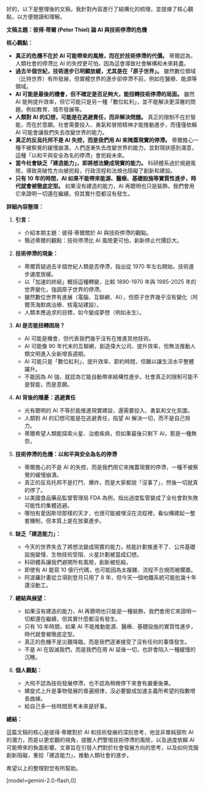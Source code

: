 好的，以下是整理後的文稿，我針對內容進行了結構化的梳理，並提煉了核心觀點，以方便閱讀和理解。

**文稿主題：彼得·蒂爾 (Peter Thiel) 論 AI 與技術停滯的危機**

**核心觀點：**

*   **真正的危機不在於 AI 可能帶來的風險，而在於技術停滯的代價。** 蒂爾認為，人類社會的停滯比 AI 的失控更可怕，因為這會導致社會解構和未來耗盡。
*   **過去半個世紀，技術進步已明顯放緩，尤其是在「原子世界」。** 雖然數位領域（比特世界）有所發展，但實體世界的進步卻停滯不前，例如在醫療、能源等領域。
*   **AI 可能是最後的機會，但不確定是否足夠大，能扭轉技術停滯的局面。** 雖然 AI 能夠提升效率，但它可能只是另一種「數位紅利」，並不能解決更深層的問題，例如教育、城市發展等。
*   **人類對 AI 的幻想，可能是在逃避責任，而非解決問題。** 真正的限制不在於智能，而在於意願。社會需要投入、勇氣和冒險精神才能推動進步，而僅僅依賴 AI 可能會讓我們失去改變世界的能力。
*   **真正的反烏托邦不是 AI 失控，而是我們用 AI 來掩蓋現實的停滯。** 蒂爾擔心一種不被察覺的緩慢崩潰，人們逐漸失去改變世界的能力，並對現狀感到滿意，這種「以和平與安全為名的停滯」會扼殺未來。
*   **當今社會缺乏「建造能力」，即將想法變成現實的能力。** 科研體系過於規避風險，導致突破性方向被扼殺，行政流程和法規也阻礙了創新和建設。
*   **只有 10 年的時間，AI 如果不能帶來能源、醫療、基礎設施等實質性進步，時代就會被徹底定型。** 如果沒有建造的能力，AI 再聰明也只是裝飾，我們會用它來證明一切還在繼續，但其實什麼都沒有發生。

**詳細內容整理：**

1.  **引言：**
    *   介紹本期主題：彼得·蒂爾關於 AI 與技術停滯的觀點。
    *   簡述蒂爾的觀點：技術停滯比 AI 風險更可怕，創新停止代價巨大。

2.  **技術停滯的現象：**
    *   蒂爾質疑過去半個世紀人類是否停滯，指出從 1970 年左右開始，技術進步速度放緩。
    *   以「加速的終結」概括這種轉變，比較 1890-1970 年與 1985-2025 年的世界變化，強調原子世界的停滯。
    *   雖然數位世界有進展（電腦、互聯網、AI），但原子世界幾乎沒有變化（阿爾茨海默病治療、核電站建設）。
    *   人類本應追求的目標，如今變成夢想（例如永生）。

3.  **AI 是否能扭轉困局？**
    *   AI 可能是機會，但代表我們幾乎沒有在推進其他技術。
    *   AI 可能像 90 年代末的互聯網，創造偉大公司、提升效率，但無法推動人類文明進入全新增長週期。
    *   AI 可能只是「數位紅利」，提升效率、節約時間，但難以讓生活水平整體躍升。
    *   不能因為 AI 強，就認為它能自動帶來結構性進步。社會真正的限制可能不是智能，而是意願。

4.  **AI 背後的隱憂：逃避責任**
    *   光有聰明的 AI 不等於能推進現實建設，還需要投入、勇氣和文化氛圍。
    *   人類對 AI 的幻想可能是在逃避責任，指望 AI 解決一切，而不是自己努力。
    *   蒂爾希望人類能探索火星、治癒疾病，但如果最後只剩下 AI，那是一種無奈。

5.  **技術停滯的危機：以和平與安全為名的停滯**
    *   蒂爾擔心的不是 AI 的失控，而是我們用它來掩蓋現實的停滯，一種不被察覺的緩慢崩潰。
    *   真正的反烏托邦不是打鬥、爆炸，而是大家都說「沒事了」，然後一切就真的停了。
    *   以美國食品藥品監督管理局 FDA 為例，指出過度監管變成了全社會對失敗可能性的集體逃避。
    *   哪怕有愛因斯坦那樣的天才，也很可能被埋沒在流程裡，看似構建起一整套機制，但本質上是在放棄進步。

6.  **缺乏「建造能力」：**
    *   今天的世界失去了將想法變成現實的能力，核能計劃推進不了、公共基礎設施變慢、生物技術受阻、火星計劃被當成幻想。
    *   科研體系讓我們避開所有風險，創新被扼殺。
    *   即使有 AI 能寫 10 億行代碼，也可能因為太複雜、流程不合規而被擱置。
    *   阿波羅計畫從立項到登月只用了 8 年，但今天一個地鐵系統可能批幾十年還沒動工。

7.  **總結與展望：**
    *   如果沒有建造的能力，AI 再聰明也只能是一種裝飾，我們會用它來證明一切都還在繼續，但其實什麼都沒有發生。
    *   只有 10 年時間，如果 AI 不能推動能源、醫療、基礎設施的實質性進步，時代就會被徹底定型。
    *   真正的危機不是災難降臨，而是我們逐漸接受了沒有任何的事情發生。
    *   不是 AI 在毀滅我們，而是我們在用 AI 延後一切，也許會陷入一種緩慢的沉睡。

8.  **個人觀點：**
    *   大飛不認為技術發展停滯，也不認為稍微停下來會有嚴重後果。
    *   螺旋式上升是事物發展的普遍規律，沒必要變成加速主義所希望的指數增長曲線。
    *   給自己多一些時間思考未來是好事。

**總結：**

這篇文稿的核心是彼得·蒂爾對於 AI 和技術發展的深刻思考，他並非單純鼓吹 AI 的潛力，而是以更宏觀的視角，提醒人們警惕技術停滯的風險，以及過度依賴 AI 可能帶來的負面影響。文章旨在引發人們對於社會發展方向的思考，以及如何克服創新阻礙，重拾「建造能力」，推動人類社會的進步。

希望以上的整理對您有所幫助。

[model=gemini-2.0-flash,0]
